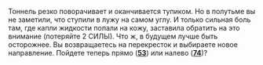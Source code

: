 Тоннель резко поворачивает и оканчивается тупиком. Но в полутьме вы не заметили, что ступили в лужу на самом углу. И только сильная боль там, где капли жидкости попали на кожу, заставила обратить на это внимание (потеряйте 2 СИЛЫ). Что ж, в будущем лучше быть осторожнее. Вы возвращаетесь на перекресток и выбираете новое направление. Пойдете теперь прямо ([**53**](#n_53)) или налево ([**74**](#n_74))?

